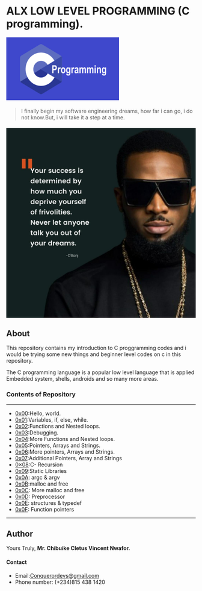 # ALX LOW LEVEL PROGRAMMING (C programming).

<img align="center" width="300" padding="1" src=".imgs/images (1).png">


#### 
> I finally begin my software engineering dreams, how far i can go, i do not know.But, i will take it a step at a time.
#### 

<img align="center" src=".imgs/alx_africa-___2661010985408782337_8037647664___-.jpg" >

## About
This repository contains my introduction to C proggramming codes and i would be trying some new things and beginner level codes on c in this repository.

The C programming language is a popular low level language that is applied Embedded system, shells, androids and so many more areas.

### Contents of Repository
---
- [0x00](https://github.com/ConquerorCletus/alx-low_level_programming/tree/master/0x00-hello_world):Hello, world.
- [0x01](https://github.com/ConquerorCletus/alx-low_level_programming/tree/master/0x01-variables_if_else_while):Variables, if, else, while.
- [0x02](https://github.com/ConquerorCletus/alx-low_level_programming/tree/master/0x02-functions_nested_loops):Functions and Nested loops.
- [0x03](https://github.com/ConquerorCletus/alx-low_level_programming/tree/master/0x03-debugging):Debugging.
- [0x04](https://github.com/ConquerorCletus/alx-low_level_programming/tree/master/0x04-more_functions_nested_loops):More Functions and Nested loops.
- [0x05](https://github.com/ConquerorCletus/alx-low_level_programming/tree/master/0x05-pointers_arrays_strings):Pointers, Arrays and Strings.
- [0x06](https://github.com/ConquerorCletus/alx-low_level_programming/tree/master/0x06-pointers_arrays_strings):More pointers, Arrays and Strings.
- [0x07](https://github.com/ConquerorCletus/alx-low_level_programming/tree/master/0x07-pointers_arrays_strings):Additional Pointers, Array and Strings
- [0×08](https://github.com/ConquerorCletus/alx-low_level_programming/tree/master/0x08-recursion):C- Recursion
- [0x09](https://github.com/ConquerorCletus/alx-low_level_programming/tree/master/0x09-static_libraries):Static Libraries
- [0x0A](https://github.com/ConquerorCletus/alx-low_level_programming/tree/master/0x0A-argc_argv): argc & argv
- [0x0B](https://github.com/ConquerorCletus/alx-low_level_programming/tree/master/0x0B-malloc_free):malloc and free
- [0x0C](https://github.com/ConquerorCletus/alx-low_level_programming/tree/master/0x0C-more_malloc_free): More malloc and free
- [0x0D](https://github.com/ConquerorCletus/alx-low_level_programming/tree/master/0x0D-preprocessor): Preprocessor
- [0x0E](https://github.com/ConquerorCletus/alx-low_level_programming/tree/master/0x0E-structures_typedef): structures & typedef
- [0x0F](https://github.com/ConquerorCletus/alx-low_level_programming/tree/master/0x0F-function_pointers): Function pointers





---
## Author

Yours Truly, **Mr. Chibuike Cletus Vincent Nwafor.**

#### Contact
+ Email:Conquerordevs@gmail.com
+ Phone number: (+234)815 438 1420

